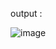 










output :

![image](https://github.com/user-attachments/assets/757059a2-0b1a-4b7a-aff5-5b1a5b10ac11)
